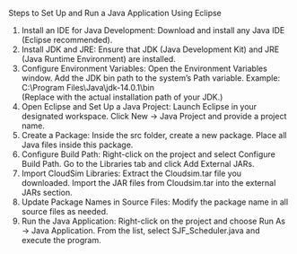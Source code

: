 Steps to Set Up and Run a Java Application Using Eclipse
1. Install an IDE for Java Development:
Download and install any Java IDE (Eclipse recommended).
2. Install JDK and JRE:
Ensure that JDK (Java Development Kit) and JRE (Java Runtime Environment) are installed.
3. Configure Environment Variables:
Open the Environment Variables window.
Add the JDK bin path to the system’s Path variable.
Example:
C:\Program Files\Java\jdk-14.0.1\bin  
(Replace with the actual installation path of your JDK.)
4. Open Eclipse and Set Up a Java Project:
Launch Eclipse in your designated workspace.
Click New → Java Project and provide a project name.
5. Create a Package:
Inside the src folder, create a new package.
Place all Java files inside this package.
6. Configure Build Path:
Right-click on the project and select Configure Build Path.
Go to the Libraries tab and click Add External JARs.
7. Import CloudSim Libraries:
Extract the Cloudsim.tar file you downloaded.
Import the JAR files from Cloudsim.tar into the external JARs section.
8. Update Package Names in Source Files:
Modify the package name in all source files as needed.
9. Run the Java Application:
Right-click on the project and choose Run As → Java Application.
From the list, select SJF_Scheduler.java and execute the program.
